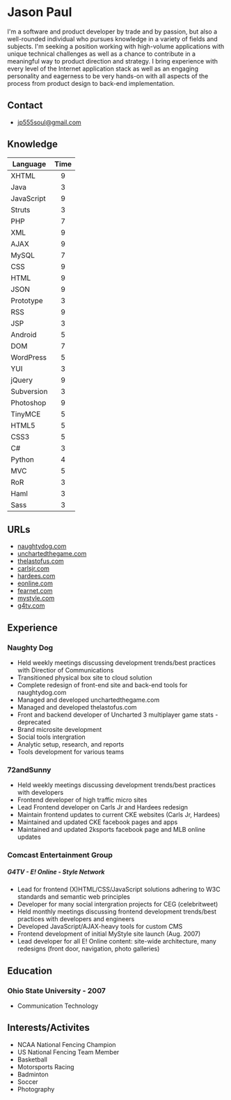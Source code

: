 # Jason Paul

I'm a software and product developer by trade and by passion, but also a
well-rounded individual who pursues knowledge in a variety of fields and subjects. 
I'm seeking a position working with high-volume applications with unique technical challenges as well as a chance to contribute
in a meaningful way to product direction and strategy. I bring experience with
every level of the Internet application stack as well as an engaging
personality and eagerness to be very hands-on with all aspects of the process
from product design to back-end implementation.

## Contact
* <jp555soul@gmail.com>

## Knowledge

| Language      | Time          |
| ------------- |:-------------:|
| XHTML      	| 9 			|
| Java      	| 3 			|
| JavaScript 	| 9 			|
| Struts 		| 3 			|
| PHP 			| 7 			|
| XML 			| 9 			|
| AJAX 			| 9 			|
| MySQL 		| 7 			|
| CSS 			| 9 			|
| HTML 			| 9 			|
| JSON 			| 9 			|
| Prototype 	| 3 			|
| RSS 			| 9 			|
| JSP 			| 3 			|
| Android 		| 5 			|
| DOM 			| 7 			|
| WordPress 	| 5 			|
| YUI 			| 3 			|
| jQuery 		| 9 			|
| Subversion 	| 3 			|
| Photoshop 	| 9 			|
| TinyMCE 		| 5 			|
| HTML5 		| 5 			|
| CSS3 			| 5 			|
| C# 			| 3 			|
| Python 		| 4 			|
| MVC 			| 5 			|
| RoR 			| 3 			|
| Haml 			| 3 			|
| Sass 			| 3 			|

## URLs

* [naughtydog.com](http://www.naughtydog.com "Craft CMS")
* [unchartedthegame.com](http://www.unchartedthegame.com "Wordpress")
* [thelastofus.com](http://www.thelastofus.com "Static HTML")
* [carlsjr.com](http://www.carlsjr.com "RoR Custom Build") 
* [hardees.com](http://www.hardees.com "RoR Custom Build") 
* [eonline.com](http://www.eonline.com "JSP Custom Build")
* [fearnet.com](http://www.fearnet.com "JSP Custom Build")
* [mystyle.com](http://www.mystyle.com "JSP Custom Build")
* [g4tv.com](http://www.g4tv.com ".Net Custom Build")


## Experience 

### Naughty Dog

* Held weekly meetings discussing development trends/best practices with Directior of Communications
* Transitioned physical box site to cloud solution
* Complete redesign of front-end site and back-end tools for naughtydog.com
* Managed and developed unchartedthegame.com 
* Managed and developed thelastofus.com
* Front and backend developer of Uncharted 3 multiplayer game stats - deprecated
* Brand microsite development
* Social tools intergration
* Analytic setup, research, and reports
* Tools development for various teams


### 72andSunny

* Held weekly meetings discussing development trends/best practices with developers
* Frontend developer of high traffic micro sites
* Lead Frontend developer on Carls Jr and Hardees redesign
* Maintain frontend updates to current CKE websites (Carls Jr, Hardees)
* Maintained and updated CKE facebook pages and apps
* Maintained and updated 2ksports facebook page and MLB online updates


### Comcast Entertainment Group
##### G4TV - E! Online - Style Network

* Lead for frontend (X)HTML/CSS/JavaScript solutions adhering to W3C standards and semantic web principles
* Developer for many social intergration projects for CEG (celebritweet)
* Held monthly meetings discussing frontend development trends/best practices with developers and engineers
* Developed JavaScript/AJAX-heavy tools for custom CMS
* Frontend development of initial MyStyle site launch (Aug. 2007)
* Lead developer for all E! Online content: site-wide architecture, many redesigns (front door, navigation, photo galleries)

## Education

### Ohio State University - 2007

* Communication Technology 

## Interests/Activites

* NCAA National Fencing Champion
* US National Fencing Team Member 
* Basketball
* Motorsports Racing
* Badminton
* Soccer
* Photography




